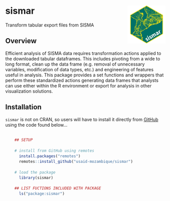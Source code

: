 # sismar <a href="https://usaid-mozambique.github.io/sismar/"><img src="man/figures/logo.png" align="right" height="120" alt="sismar website" /></a>

Transform tabular export files from SISMA

## Overview

Efficient analysis of SISMA data requires transformation actions applied to the downloaded tabular dataframes.  This includes pivoting from a wide to long format, clean up the data frame (e.g. removal of unnecessary variables, modification of data types, etc.) and engineering of features useful in analysis.  This package provides a set functions and wrappers that perform these standardized actions generating data frames that analysts can use either within the R environment or export for analysis in other visualization solutions.  


## Installation

`sismar` is not on CRAN, so users will have to install it directly from [GitHub](https://github.com/usaid-mozambique/) using the code found below...

``` r

    ## SETUP

    # install from GitHub using remotes
      install.packages("remotes")
      remotes::install_github("usaid-mozambique/sismar")
    
    # load the package
      library(sismar)
      
    ## LIST FUCTIONS INCLUDED WITH PACKAGE
      ls("package:sismar")
    
```
